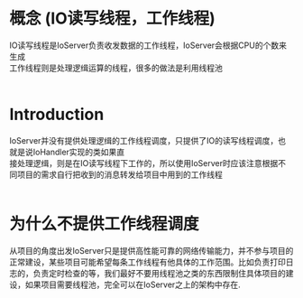 # 概念 (IO读写线程，工作线程) #

IO读写线程是IoServer负责收发数据的工作线程，IoServer会根据CPU的个数来生成<br>
工作线程则是处理逻缉运算的线程，很多的做法是利用线程池<br>
<br>
<h1>Introduction</h1>

IoServer并没有提供处理逻缉的工作线程调度，只提供了IO的读写线程调度，也就是说IoHandler实现的类如果直<br>
接处理逻缉，则是在IO读写线程下工作的，所以使用IoServer时应该注意根据不同项目的需求自行把收到的消息转发给项目中用到的工作线程<br>
<br>
<h1>为什么不提供工作线程调度</h1>

从项目的角度出发IoServer只是提供高性能可靠的网络传输能力，并不参与项目的正常建设，某些项目可能希望每条工作线程有他具体的工作范围。比如负责打印日志的，负责定时检查的等，我们最好不要用线程池之类的东西限制住具体项目的建设，如果项目需要线程池，完全可以在IoServer之上的架构中存在.